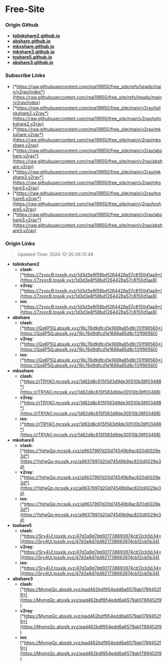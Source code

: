 # Free-Site

### Origin Github

- [**tolinkshare2.github.io**](https://github.com/tolinkshare2/tolinkshare2.github.io)
- [**abshare.github.io**](https://github.com/abshare/abshare.github.io)
- [**mksshare.github.io**](https://github.com/mksshare/mksshare.github.io)
- [**mkshare3.github.io**](https://github.com/mkshare3/mkshare3.github.io)
- [**toshare5.github.io**](https://github.com/toshare5/toshare5.github.io)
- [**abshare3.github.io**](https://github.com/abshare3/abshare3.github.io)

### Subscribe Links

- [*https://raw.githubusercontent.com/mai19950/free_site/refs/heads/main/v2ray/index*](https://raw.githubusercontent.com/mai19950/free_site/refs/heads/main/v2ray/index)
- [*https://raw.githubusercontent.com/mai19950/free_site/main/v2ray/tolinkshare2.v2ray*](https://raw.githubusercontent.com/mai19950/free_site/main/v2ray/tolinkshare2.v2ray)
- [*https://raw.githubusercontent.com/mai19950/free_site/main/v2ray/mksshare.v2ray*](https://raw.githubusercontent.com/mai19950/free_site/main/v2ray/mksshare.v2ray)
- [*https://raw.githubusercontent.com/mai19950/free_site/main/v2ray/abshare.v2ray*](https://raw.githubusercontent.com/mai19950/free_site/main/v2ray/abshare.v2ray)
- [*https://raw.githubusercontent.com/mai19950/free_site/main/v2ray/mkshare3.v2ray*](https://raw.githubusercontent.com/mai19950/free_site/main/v2ray/mkshare3.v2ray)
- [*https://raw.githubusercontent.com/mai19950/free_site/main/v2ray/toshare5.v2ray*](https://raw.githubusercontent.com/mai19950/free_site/main/v2ray/toshare5.v2ray)
- [*https://raw.githubusercontent.com/mai19950/free_site/main/v2ray/abshare3.v2ray*](https://raw.githubusercontent.com/mai19950/free_site/main/v2ray/abshare3.v2ray)

### Origin Links

> Updated Time: 2024-12-20 06:12:49

- **tolinkshare2**
  - **clash**: [*https://7zyocB.tosslk.xyz/1d3d3e8f58bd1264428a57c8150d1aa9*](https://7zyocB.tosslk.xyz/1d3d3e8f58bd1264428a57c8150d1aa9)
  - **v2ray**: [*https://7zyocB.tosslk.xyz/1d3d3e8f58bd1264428a57c8150d1aa9*](https://7zyocB.tosslk.xyz/1d3d3e8f58bd1264428a57c8150d1aa9)
  - **ios**: [*https://7zyocB.tosslk.xyz/1d3d3e8f58bd1264428a57c8150d1aa9*](https://7zyocB.tosslk.xyz/1d3d3e8f58bd1264428a57c8150d1aa9)
- **abshare**
  - **clash**: [*https://Qs6P5Q.absslk.xyz/16c76d9dfcd1e1669a85d8c131f96560*](https://Qs6P5Q.absslk.xyz/16c76d9dfcd1e1669a85d8c131f96560)
  - **v2ray**: [*https://Qs6P5Q.absslk.xyz/16c76d9dfcd1e1669a85d8c131f96560*](https://Qs6P5Q.absslk.xyz/16c76d9dfcd1e1669a85d8c131f96560)
  - **ios**: [*https://Qs6P5Q.absslk.xyz/16c76d9dfcd1e1669a85d8c131f96560*](https://Qs6P5Q.absslk.xyz/16c76d9dfcd1e1669a85d8c131f96560)
- **mksshare**
  - **clash**: [*https://rTRYAO.mcsslk.xyz/1d62d8c615f583d9de30510b39f03498*](https://rTRYAO.mcsslk.xyz/1d62d8c615f583d9de30510b39f03498)
  - **v2ray**: [*https://rTRYAO.mcsslk.xyz/1d62d8c615f583d9de30510b39f03498*](https://rTRYAO.mcsslk.xyz/1d62d8c615f583d9de30510b39f03498)
  - **ios**: [*https://rTRYAO.mcsslk.xyz/1d62d8c615f583d9de30510b39f03498*](https://rTRYAO.mcsslk.xyz/1d62d8c615f583d9de30510b39f03498)
- **mkshare3**
  - **clash**: [*https://YpfwQq.mcsslk.xyz/a9637997d20d74549b9ac820d0029e3d*](https://YpfwQq.mcsslk.xyz/a9637997d20d74549b9ac820d0029e3d)
  - **v2ray**: [*https://YpfwQq.mcsslk.xyz/a9637997d20d74549b9ac820d0029e3d*](https://YpfwQq.mcsslk.xyz/a9637997d20d74549b9ac820d0029e3d)
  - **ios**: [*https://YpfwQq.mcsslk.xyz/a9637997d20d74549b9ac820d0029e3d*](https://YpfwQq.mcsslk.xyz/a9637997d20d74549b9ac820d0029e3d)
- **toshare5**
  - **clash**: [*https://Sry4Ul.tosslk.xyz/47d3a9d7dd921738693974cb12cb5b34*](https://Sry4Ul.tosslk.xyz/47d3a9d7dd921738693974cb12cb5b34)
  - **v2ray**: [*https://Sry4Ul.tosslk.xyz/47d3a9d7dd921738693974cb12cb5b34*](https://Sry4Ul.tosslk.xyz/47d3a9d7dd921738693974cb12cb5b34)
  - **ios**: [*https://Sry4Ul.tosslk.xyz/47d3a9d7dd921738693974cb12cb5b34*](https://Sry4Ul.tosslk.xyz/47d3a9d7dd921738693974cb12cb5b34)
- **abshare3**
  - **clash**: [*https://MymgQc.absslk.xyz/ead462bdf954edd6a6579ab1789452f9*](https://MymgQc.absslk.xyz/ead462bdf954edd6a6579ab1789452f9)
  - **v2ray**: [*https://MymgQc.absslk.xyz/ead462bdf954edd6a6579ab1789452f9*](https://MymgQc.absslk.xyz/ead462bdf954edd6a6579ab1789452f9)
  - **ios**: [*https://MymgQc.absslk.xyz/ead462bdf954edd6a6579ab1789452f9*](https://MymgQc.absslk.xyz/ead462bdf954edd6a6579ab1789452f9)
